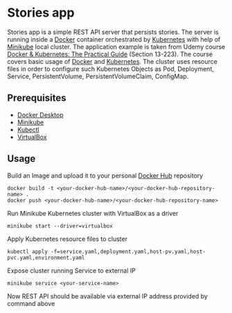 # Stories app

Stories app is a simple REST API server that persists stories. The server is running inside a [Docker](dockerid) container orchestrated by [Kubernetes](k8sid) with help of [Minikube](minikubeid) local cluster. The application example is taken from Udemy course [Docker & Kubernetes: The Practical Guide](https://www.udemy.com/course/docker-kubernetes-the-practical-guide/) (Section 13-223). The course covers basic usage of [Docker](https://www.docker.com/) and [Kubernetes](https://kubernetes.io/). The cluster uses resource files in order to configure such Kubernetes Objects as Pod, Deployment, Service, PersistentVolume, PersistentVolumeClaim, ConfigMap.

## Prerequisites

- [Docker Desktop](dockerDownloadId)
- [Minikube](minikubedownloadid)
- [Kubectl](kubectldownloadid)
- [VirtualBox](virtualboxdownloadid)

## Usage

Build an Image and upload it to your personal [Docker Hub](dockerhubid) repository

```
docker build -t <your-docker-hub-name>/<your-docker-hub-repository-name> .
docker push <your-docker-hub-name>/<your-docker-hub-repository-name>
```

Run Minikube Kubernetes cluster with VirtualBox as a driver

```
minikube start --driver=virtualbox
```

Apply Kubernetes resource files to cluster

```
kubectl apply -f=service.yaml,deployment.yaml,host-pv.yaml,host-pvc.yaml,environment.yaml
```

Expose cluster running Service to external IP

```
minikube service <your-service-name>
```

Now REST API should be available via external IP address provided by command above

[dockerhubid]: https://hub.docker.com/
[dockerid]: https://www.docker.com/
[k8sid]: https://kubernetes.io/
[minikubeid]: https://minikube.sigs.k8s.io/docs/
[dockerdownloadid]: https://www.docker.com/products/docker-desktop
[minikubedownloadid]: https://minikube.sigs.k8s.io/docs/start/
[virtualboxdownloadid]: https://www.virtualbox.org/wiki/Downloads
[kubectldownloadid]: https://kubernetes.io/docs/tasks/tools/

